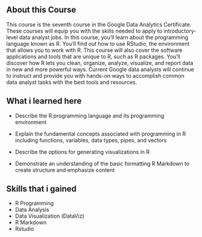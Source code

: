 ## About this Course
This course is the seventh course in the Google Data Analytics Certificate. These courses will equip you with the skills needed to apply to introductory-level data analyst jobs. In this course, you’ll learn about the programming language known as R. You’ll find out how to use RStudio, the environment that allows you to work with R. This course will also cover the software applications and tools that are unique to R, such as R packages. You’ll discover how R lets you clean, organize, analyze, visualize, and report data in new and more powerful ways.  Current Google data analysts will continue to instruct and provide you with hands-on ways to accomplish common data analyst tasks with the best tools and resources.

## What i learned here

- Describe the R programming language and its programming environment

- Explain the fundamental concepts associated with programming in R including functions, variables, data types, pipes, and vectors

- Describe the options for generating visualizations in R

- Demonstrate an understanding of the basic formatting R Markdown to create structure and emphasize content

## Skills that i gained
- R Programming
- Data Analysis
- Data Visualization (DataViz)
- R Markdown
- Rstudio
